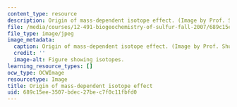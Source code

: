 ```yaml
---
content_type: resource
description: Origin of mass-dependent isotope effect. (Image by Prof. Shuhei Ono.)
file: /media/courses/12-491-biogeochemistry-of-sulfur-fall-2007/689c15ee3507bdec27bec7f0c11fbfd0_12-491f07.jpg
file_type: image/jpeg
image_metadata:
  caption: Origin of mass-dependent isotope effect. (Image by Prof. Shuhei Ono.)
  credit: ''
  image-alt: Figure showing isotopes.
learning_resource_types: []
ocw_type: OCWImage
resourcetype: Image
title: Origin of mass-dependent isotope effect
uid: 689c15ee-3507-bdec-27be-c7f0c11fbfd0
---
```

